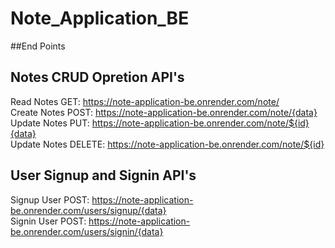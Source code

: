 # Note_Application_BE

##End Points

## Notes CRUD Opretion API's
Read Notes GET: https://note-application-be.onrender.com/note/ <br/>
Create Notes POST: https://note-application-be.onrender.com/note/{data} <br/>
Update Notes PUT: https://note-application-be.onrender.com/note/${id}{data} <br/>
Update Notes DELETE: https://note-application-be.onrender.com/note/${id} <br/>

## User Signup and Signin API's
Signup User POST: https://note-application-be.onrender.com/users/signup/{data} <br/>
Signin User POST: https://note-application-be.onrender.com/users/signin/{data} <br/>
